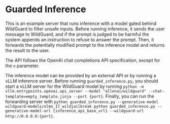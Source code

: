 # Guarded Inference

This is an example server that runs inference with a model gated behind WildGuard to filter unsafe inputs.
Before running inference, it sends the user message to WildGuard, and if the prompt is judged to be harmful the system appends an instruction to refuse to answer the prompt.
Then, it forwards the potentially modified prompt to the inference model and returns the result to the user.

The API follows the OpenAI chat completions API specification, except for the `n` parameter.

The inference model can be provided by an external API or by running a vLLM inference server.
Before running `guarded_inference.py`, you should start a vLLM server for the WildGuard model by running `python -m vllm.entrypoints.openai.api_server --model "allenai/wildguard" --chat-template=empty_template.jinja --port {port}`.
Finally, you can run the forwarding server with `python guarded_inference.py --generative-model wildguard-models/olmo_17_wildjailbreak python guarded_inference.py --generative-model-url {inference_api_base_url} --wildguard-url http://0.0.0.0:{port}`.
